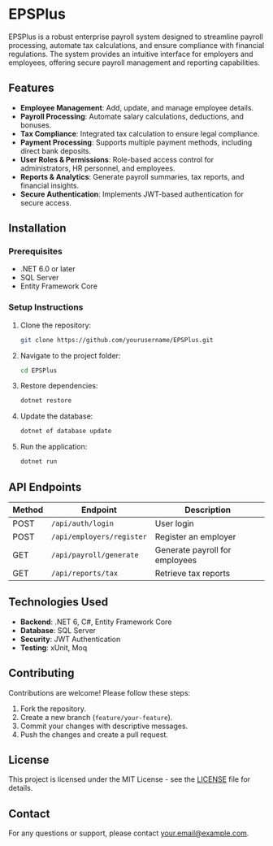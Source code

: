 # EPSPlus

EPSPlus is a robust enterprise payroll system designed to streamline payroll processing, automate tax calculations, and ensure compliance with financial regulations. The system provides an intuitive interface for employers and employees, offering secure payroll management and reporting capabilities.

## Features

- **Employee Management**: Add, update, and manage employee details.
- **Payroll Processing**: Automate salary calculations, deductions, and bonuses.
- **Tax Compliance**: Integrated tax calculation to ensure legal compliance.
- **Payment Processing**: Supports multiple payment methods, including direct bank deposits.
- **User Roles & Permissions**: Role-based access control for administrators, HR personnel, and employees.
- **Reports & Analytics**: Generate payroll summaries, tax reports, and financial insights.
- **Secure Authentication**: Implements JWT-based authentication for secure access.

## Installation

### Prerequisites
- .NET 6.0 or later
- SQL Server
- Entity Framework Core

### Setup Instructions
1. Clone the repository:
   ```bash
   git clone https://github.com/yourusername/EPSPlus.git
   ```
2. Navigate to the project folder:
   ```bash
   cd EPSPlus
   ```
3. Restore dependencies:
   ```bash
   dotnet restore
   ```
4. Update the database:
   ```bash
   dotnet ef database update
   ```
5. Run the application:
   ```bash
   dotnet run
   ```

## API Endpoints

| Method | Endpoint                  | Description |
|--------|---------------------------|-------------|
| POST   | `/api/auth/login`         | User login |
| POST   | `/api/employers/register` | Register an employer |
| GET    | `/api/payroll/generate`   | Generate payroll for employees |
| GET    | `/api/reports/tax`        | Retrieve tax reports |

## Technologies Used

- **Backend**: .NET 6, C#, Entity Framework Core
- **Database**: SQL Server
- **Security**: JWT Authentication
- **Testing**: xUnit, Moq

## Contributing

Contributions are welcome! Please follow these steps:
1. Fork the repository.
2. Create a new branch (`feature/your-feature`).
3. Commit your changes with descriptive messages.
4. Push the changes and create a pull request.

## License

This project is licensed under the MIT License - see the [LICENSE](LICENSE) file for details.

## Contact

For any questions or support, please contact [your.email@example.com](mailto:your.email@example.com).

